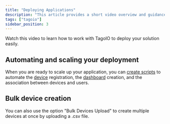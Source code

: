 ```yaml
---
title: "Deploying Applications"
description: "This article provides a short video overview and guidance for deploying applications with TagoIO, including automating device registration and dashboard creation and creating multiple devices via CSV upload."
tags: ["tagoio"]
sidebar_position: 3
---
```

Watch this video to learn how to work with TagoIO to deploy your solution easily.

<YouTube videoId="RlIwu8_mDDw" title="Deploying IoT solution with Tago" />

## Automating and scaling your deployment
When you are ready to scale up your application, you can [create scripts](/docs/tagoio/analysis/creating-analysis) to automate the [device](/docs/tagoio/devices/index) registration, the [dashboard](/docs/tagoio/dashboards/creating-dashboard-tabs) creation, and the association between devices and users.

## Bulk device creation
You can also use the option "Bulk Devices Upload" to create multiple devices at once by uploading a .csv file.